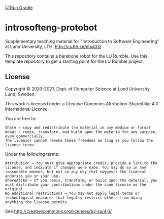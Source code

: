 [![Run Gradle](https://github.com/lunduniversity/introsofteng-protobot/workflows/Run%20Gradle/badge.svg)](https://github.com/lunduniversity/introsofteng-protobot/actions)

# introsofteng-protobot

Supplementary teaching material for "Introduction to Software Engineering" at Lund University, LTH. http://cs.lth.se/etsa03/

This repository contains a barebone robot for the LU Rumble. Use this template repository to get a starting point for the LU Rumble project.

## License

Copyright © 2020-2021. Dept. of Computer Science at Lund University, Lund, Sweden.

This work is licensed under a Creative Commons Attribution-ShareAlike 4.0 International License.

You are free to:

    Share — copy and redistribute the material in any medium or format
    Adapt — remix, transform, and build upon the materia for any purpose, even commercially.
    The licensor cannot revoke these freedoms as long as you follow the license terms.

Under the following terms:

    Attribution — You must give appropriate credit, provide a link to the license, and indicate if changes were made. You may do so in any reasonable manner, but not in any way that suggests the licensor endorses you or your use.
    ShareAlike — If you remix, transform, or build upon the material, you must distribute your contributions under the same license as the original.
    No additional restrictions — You may not apply legal terms or technological measures that legally restrict others from doing anything the license permits.

See http://creativecommons.org/licenses/by-sa/4.0/
